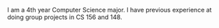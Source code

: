 I am a 4th year Computer Science major. I have previous experience at doing group projects in CS 156 and 148.
